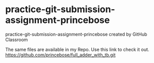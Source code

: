 # practice-git-submission-assignment-princebose
practice-git-submission-assignment-princebose created by GitHub Classroom

The same files are available in my Repo. Use this link to check it out.
https://github.com/princebose/full_adder_with_tb.git
